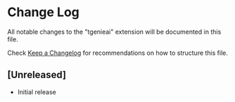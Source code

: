 # Change Log

All notable changes to the "tgenieai" extension will be documented in this file.

Check [Keep a Changelog](http://keepachangelog.com/) for recommendations on how to structure this file.

## [Unreleased]

- Initial release